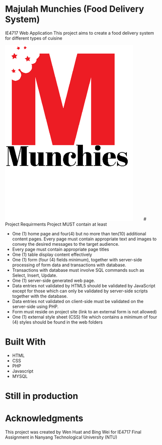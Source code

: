 
# Majulah Munchies (Food Delivery System)
IE4717 Web Application
This project aims to create a food delivery system for different types of cuisine


<img src="/Logo.png" style="margin-right: 30px" > 
# Project Requirments 
Project MUST contain at least 

* One (1) home page and four(4) but no more than ten(10) additional content pages. Every page must contain appropriate text and images to convey the desired messages to the target audience.
* Every page must contain appropriate page titles 
* One (1) table display content effectively 
* One (1) form (four (4) fields minimum), together with server-side processing of form data and transactions with database. 
* Transactions with database must involve SQL commands such as Select, Insert, Update. 
* One (1) server-side generated web page. 
* Data entries not validated by HTML5 should be validated by JavaScript except for those which can only be validated by server-side scripts together with the database. 
* Data entries not validated on client-side must be validated on the server-side using PHP. 
* Form must reside on project site (link to an external form is not allowed)
*  One (1) external style sheet (CSS) file which contains a minimum of four (4) styles should be found in the web folders 

# Built With 
* HTML
* CSS
* PHP
* Javascript
* MYSQL

# Still in production

# Acknowledgments
This project was created by Wen Huat and Bing Wei for IE4717 Final Assignment in Nanyang Technological University (NTU)
